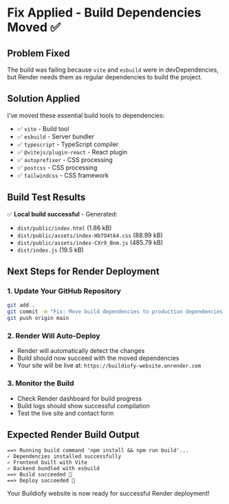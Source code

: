 # Fix Applied - Build Dependencies Moved ✅

## Problem Fixed
The build was failing because `vite` and `esbuild` were in devDependencies, but Render needs them as regular dependencies to build the project.

## Solution Applied
I've moved these essential build tools to dependencies:
- ✅ `vite` - Build tool
- ✅ `esbuild` - Server bundler  
- ✅ `typescript` - TypeScript compiler
- ✅ `@vitejs/plugin-react` - React plugin
- ✅ `autoprefixer` - CSS processing
- ✅ `postcss` - CSS processing
- ✅ `tailwindcss` - CSS framework

## Build Test Results
✅ **Local build successful** - Generated:
- `dist/public/index.html` (1.86 kB)
- `dist/public/assets/index-Hb7O4t64.css` (88.99 kB)
- `dist/public/assets/index-CXr9_Bnm.js` (485.79 kB)  
- `dist/index.js` (19.5 kB)

## Next Steps for Render Deployment

### 1. Update Your GitHub Repository
```bash
git add .
git commit -m "Fix: Move build dependencies to production dependencies for Render"
git push origin main
```

### 2. Render Will Auto-Deploy
- Render will automatically detect the changes
- Build should now succeed with the moved dependencies
- Your site will be live at: `https://buildiofy-website.onrender.com`

### 3. Monitor the Build
- Check Render dashboard for build progress
- Build logs should show successful compilation
- Test the live site and contact form

## Expected Render Build Output
```
==> Running build command 'npm install && npm run build'...
✓ Dependencies installed successfully
✓ Frontend built with Vite
✓ Backend bundled with esbuild
==> Build succeeded 🎉
==> Deploy succeeded 🚀
```

Your Buildiofy website is now ready for successful Render deployment!